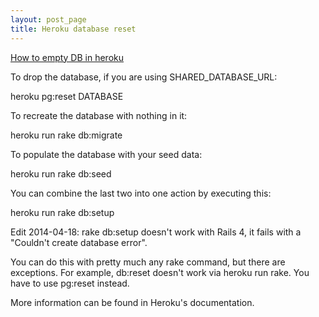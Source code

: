 ```yaml
---
layout: post_page
title: Heroku database reset
---
```

[How to empty DB in heroku](http://stackoverflow.com/questions/4820549/how-to-empty-db-in-heroku)
<p>
To drop the database, if you are using SHARED_DATABASE_URL:

heroku pg:reset DATABASE

To recreate the database with nothing in it:

heroku run rake db:migrate

To populate the database with your seed data:

heroku run rake db:seed

You can combine the last two into one action by executing this:

heroku run rake db:setup

Edit 2014-04-18: rake db:setup doesn't work with Rails 4, it fails with a "Couldn't create database error".

You can do this with pretty much any rake command, but there are exceptions. For example, db:reset doesn't work via heroku run rake. You have to use pg:reset instead.

More information can be found in Heroku's documentation.
</p>

